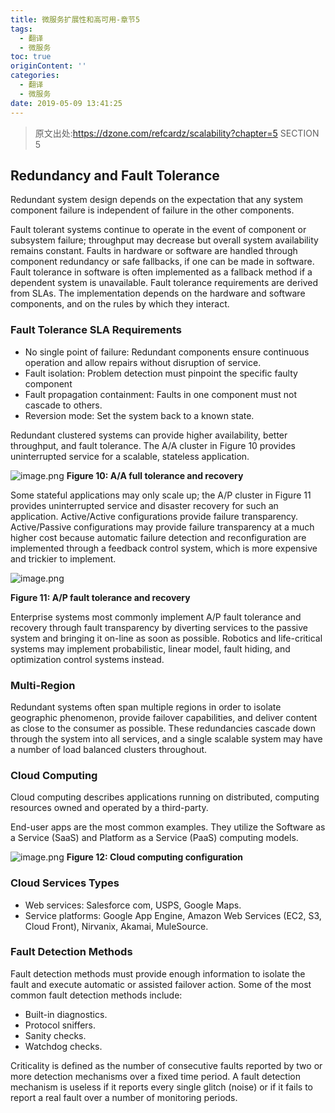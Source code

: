 ```yaml
---
title: 微服务扩展性和高可用-章节5
tags:
  - 翻译
  - 微服务
toc: true
originContent: ''
categories:
  - 翻译
  - 微服务
date: 2019-05-09 13:41:25
---
```


> 原文出处:https://dzone.com/refcardz/scalability?chapter=5
SECTION 5

## Redundancy and Fault Tolerance
Redundant system design depends on the expectation that any system component failure is independent of failure in the other components.

Fault tolerant systems continue to operate in the event of component or subsystem failure; throughput may decrease but overall system availability remains constant. Faults in hardware or software are handled through component redundancy or safe fallbacks, if one can be made in software. Fault tolerance in software is often implemented as a fallback method if a dependent system is unavailable. Fault tolerance requirements are derived from SLAs. The implementation depends on the hardware and software components, and on the rules by which they interact.
<!-- more -->
### Fault Tolerance SLA Requirements
+ No single point of failure: Redundant components ensure continuous operation and allow repairs without disruption of service.
+ Fault isolation: Problem detection must pinpoint the specific faulty component
+ Fault propagation containment: Faults in one component must not cascade to others.
+ Reversion mode: Set the system back to a known state.  

Redundant clustered systems can provide higher availability, better throughput, and fault tolerance. The A/A cluster in Figure 10 provides uninterrupted service for a scalable, stateless application.

![image.png](/images/2019/05/09/a53cd970-721c-11e9-b22a-7d284106ced1.png)
**Figure 10: A/A full tolerance and recovery**

Some stateful applications may only scale up; the A/P cluster in Figure 11 provides uninterrupted service and disaster recovery for such an application. Active/Active configurations provide failure transparency. Active/Passive configurations may provide failure transparency at a much higher cost because automatic failure detection and reconfiguration are implemented through a feedback control system, which is more expensive and trickier to implement.

![image.png](/images/2019/05/09/b502a150-721c-11e9-b22a-7d284106ced1.png)

**Figure 11: A/P fault tolerance and recovery**

Enterprise systems most commonly implement A/P fault tolerance and recovery through fault transparency by diverting services to the passive system and bringing it on-line as soon as possible. Robotics and life-critical systems may implement probabilistic, linear model, fault hiding, and optimization control systems instead.

### Multi-Region
Redundant systems often span multiple regions in order to isolate geographic phenomenon, provide failover capabilities, and deliver content as close to the consumer as possible. These redundancies cascade down through the system into all services, and a single scalable system may have a number of load balanced clusters throughout.

### Cloud Computing
Cloud computing describes applications running on distributed, computing resources owned and operated by a third-party.

End-user apps are the most common examples. They utilize the Software as a Service (SaaS) and Platform as a Service (PaaS) computing models.

![image.png](/images/2019/05/09/d2ffc8e0-721c-11e9-b22a-7d284106ced1.png)
**Figure 12: Cloud computing configuration**

### Cloud Services Types
+ Web services: Salesforce com, USPS, Google Maps.
+ Service platforms: Google App Engine, Amazon Web Services (EC2, S3, Cloud Front), Nirvanix, Akamai, MuleSource.  

### Fault Detection Methods
Fault detection methods must provide enough information to isolate the fault and execute automatic or assisted failover action. Some of the most common fault detection methods include:

+ Built-in diagnostics.
+ Protocol sniffers.
+ Sanity checks.
+ Watchdog checks.  

Criticality is defined as the number of consecutive faults reported by two or more detection mechanisms over a fixed time period. A fault detection mechanism is useless if it reports every single glitch (noise) or if it fails to report a real fault over a number of monitoring periods.